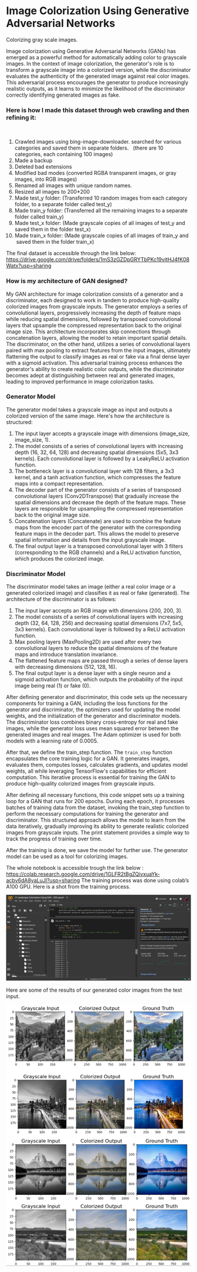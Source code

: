 # Image Colorization Using Generative Adversarial Networks
Colorizing gray scale images.

Image colorization using Generative Adversarial Networks (GANs) has emerged as a powerful method for automatically adding color to grayscale images. In the context of image colorization, the generator's role is to transform a grayscale image into a colorized version, while the discriminator evaluates the authenticity of the generated image against real color images. This adversarial process encourages the generator to produce increasingly realistic outputs, as it learns to minimize the likelihood of the discriminator correctly identifying generated images as fake.

### Here is how I made this dataset through web crawling and then refining it:  
  
1. Crawled images using bing-image-downloader. searched for various categories and saved them in separate folders.  
(there are 10 categories, each containing 100 images)
2. Made a backup  
3. Deleted bad extensions
4. Modified bad modes (converted RGBA transparent images, or gray images, into RGB images)
5. Renamed all images with unique random names.
6. Resized all images to 200*200
7. Made test_y folder: (Transferred 10 random images from each category folder, to a separate folder called test_y)
8. Made train_y folder: (Transferred all the remaining images to a separate folder called train_y)
9. Made test_x folder: (Made grayscale copies of all images of test_y and saved them in the folder test_x)
10. Made train_x folder: (Made grayscale copies of all images of train_y and  saved them in the folder train_x)

The final dataset is accessible through the link below:  
https://drive.google.com/drive/folders/1mS3zGZDpGRYTbPKc19vitHJ4fK08Watx?usp=sharing 


### How is my architecture of GAN designed?
My GAN architecture for image colorization consists of a generator and a discriminator, each designed to work in tandem to produce high-quality colorized images from grayscale inputs. 
The generator employs a series of convolutional layers, progressively increasing the depth of feature maps while reducing spatial dimensions, followed by transposed convolutional layers that upsample the compressed representation back to the original image size. This architecture incorporates skip connections through concatenation layers, allowing the model to retain important spatial details. 
The discriminator, on the other hand, utilizes a series of convolutional layers paired with max pooling to extract features from the input images, ultimately flattening the output to classify images as real or fake via a final dense layer with a sigmoid activation. 
This adversarial training process enhances the generator's ability to create realistic color outputs, while the discriminator becomes adept at distinguishing between real and generated images, leading to improved performance in image colorization tasks.

### Generator Model
The generator model takes a grayscale image as input and outputs a colorized version of the same image. Here's how the architecture is structured:   
1. The input layer accepts a grayscale image with dimensions (image_size, image_size, 1).   
2. The model consists of a series of convolutional layers with increasing depth (16, 32, 64, 128) and decreasing spatial dimensions (5x5, 3x3 kernels). Each convolutional layer is followed by a LeakyReLU activation function.   
3. The bottleneck layer is a convolutional layer with 128 filters, a 3x3 kernel, and a tanh activation function, which compresses the feature maps into a compact representation.   
4. The decoder part of the generator consists of a series of transposed convolutional layers (Conv2DTranspose) that gradually increase the spatial dimensions and decrease the depth of the feature maps. These layers are responsible for upsampling the compressed representation back to the original image size.   
5. Concatenation layers (Concatenate) are used to combine the feature maps from the encoder part of the generator with the corresponding feature maps in the decoder part. This allows the model to preserve spatial information and details from the input grayscale image.   
6. The final output layer is a transposed convolutional layer with 3 filters (corresponding to the RGB channels) and a ReLU activation function, which produces the colorized image.  

### Discriminator Model
The discriminator model takes an image (either a real color image or a generated colorized image) and classifies it as real or fake (generated). The architecture of the discriminator is as follows: 
1. The input layer accepts an RGB image with dimensions (200, 200, 3).   
2. The model consists of a series of convolutional layers with increasing depth (32, 64, 128, 256) and decreasing spatial dimensions (7x7, 5x5, 3x3 kernels). Each convolutional layer is followed by a ReLU activation function.   
3. Max pooling layers (MaxPooling2D) are used after every two convolutional layers to reduce the spatial dimensions of the feature maps and introduce translation invariance.   
4. The flattened feature maps are passed through a series of dense layers with decreasing dimensions (512, 128, 16).   
5. The final output layer is a dense layer with a single neuron and a sigmoid activation function, which outputs the probability of the input image being real (1) or fake (0).   


After defining generator and discriminator, this code sets up the necessary components for training a GAN, including the loss functions for the generator and discriminator, the optimizers used for updating the model weights, and the initialization of the generator and discriminator models. The discriminator loss combines binary cross-entropy for real and fake images, while the generator loss uses mean squared error between the generated images and real images. The Adam optimizer is used for both models with a learning rate of 0.0005.


After that, we define the train_step function. The `train_step` function encapsulates the core training logic for a GAN. It generates images, evaluates them, computes losses, calculates gradients, and updates model weights, all while leveraging TensorFlow's capabilities for efficient computation. This iterative process is essential for training the GAN to produce high-quality colorized images from grayscale inputs.


After defining all necessary functions, this code snippet sets up a training loop for a GAN that runs for 200 epochs. During each epoch, it processes batches of training data from the dataset, invoking the train_step function to perform the necessary computations for training the generator and discriminator. This structured approach allows the model to learn from the data iteratively, gradually improving its ability to generate realistic colorized images from grayscale inputs. The print statement provides a simple way to track the progress of training over time.


After the training is done, we save the model for further use.
The generator model can be used as a tool for colorizing images. 


The whole notebook is accessible trough the link below :
https://colab.research.google.com/drive/1GLFR2tBgZQivxuaYk-acbv6dA8yaLuJI?usp=sharing 
The training process was done using colab’s A100 GPU. 
Here is a shot from the training process.


![alt text](training-process.png)

Here are some of the results of our generated color images from the test input. 


![alt text](results.png)
![alt text](results2.png)


